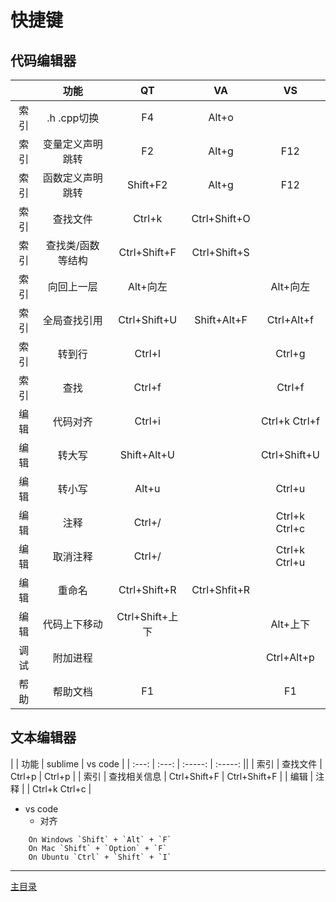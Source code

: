 # 快捷键

## 代码编辑器
|       |       功能        |       QT        |      VA      |      VS       |
| :---: | :---------------: | :-------------: | :----------: | :-----------: |
| 索引  |    .h .cpp切换    |       F4        |    Alt+o     |
| 索引  | 变量定义声明跳转  |       F2        |    Alt+g     |      F12      |
| 索引  | 函数定义声明跳转  |    Shift+F2     |    Alt+g     |      F12      |
| 索引  |     查找文件      |     Ctrl+k      | Ctrl+Shift+O |
| 索引  | 查找类/函数等结构 |  Ctrl+Shift+F   | Ctrl+Shift+S |
| 索引  |    向回上一层     |    Alt+向左     |              |   Alt+向左    |
| 索引  |   全局查找引用    |  Ctrl+Shift+U   | Shift+Alt+F  |  Ctrl+Alt+f   |
| 索引  |      转到行       |     Ctrl+l      |              |    Ctrl+g     |
| 索引  |       查找        |     Ctrl+f      |              |    Ctrl+f     |
| 编辑  |     代码对齐      |     Ctrl+i      |              | Ctrl+k Ctrl+f |
| 编辑  |      转大写       |   Shift+Alt+U   |              | Ctrl+Shift+U  |
| 编辑  |      转小写       |      Alt+u      |              |    Ctrl+u     |
| 编辑  |       注释        |     Ctrl+/      |              | Ctrl+k Ctrl+c |
| 编辑  |     取消注释      |     Ctrl+/      |              | Ctrl+k Ctrl+u |
| 编辑  |      重命名       |  Ctrl+Shift+R   | Ctrl+Shfit+R |
| 编辑  |   代码上下移动    | Ctrl+Shift+上下 |              |   Alt+上下    |
| 调试  |     附加进程      |                 |              |  Ctrl+Alt+p   |
| 帮助  |     帮助文档      |       F1        |              |      F1       |

## 文本编辑器
|       | 功能  | sublime | vs code |
| :---: | :---: | :-----: | :-----: ||
| 索引  |   查找文件   |    Ctrl+p    |    Ctrl+p     |
| 索引  | 查找相关信息 | Ctrl+Shift+F | Ctrl+Shift+F  |
| 编辑  |     注释     |              | Ctrl+k Ctrl+c |

- vs code
    - 对齐
```
    On Windows `Shift` + `Alt` + `F`
    On Mac `Shift` + `Option` + `F`
    On Ubuntu `Ctrl` + `Shift` + `I`
```


---
[主目录](../README.md)